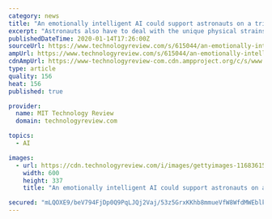 ```yaml
---
category: news
title: "An emotionally intelligent AI could support astronauts on a trip to Mars"
excerpt: "Astronauts also have to deal with the unique physical strains of space travel—including ... stunted by a lack of emotional intelligence, says Tom Soderstrom, CTO at NASA’s Jet Propulsion Laboratory. That’s why JPL is now working with Australian tech firm Akin to develop an AI that could one day provide emotional support for astronauts ..."
publishedDateTime: 2020-01-14T17:26:00Z
sourceUrl: https://www.technologyreview.com/s/615044/an-emotionally-intelligent-ai-could-support-astronauts-on-a-trip-to-mars/
ampUrl: https://www.technologyreview.com/s/615044/an-emotionally-intelligent-ai-could-support-astronauts-on-a-trip-to-mars/amp/
cdnAmpUrl: https://www-technologyreview-com.cdn.ampproject.org/c/s/www.technologyreview.com/s/615044/an-emotionally-intelligent-ai-could-support-astronauts-on-a-trip-to-mars/amp/
type: article
quality: 156
heat: 156
published: true

provider:
  name: MIT Technology Review
  domain: technologyreview.com

topics:
  - AI

images:
  - url: https://cdn.technologyreview.com/i/images/gettyimages-1168361504-web.jpg?sw=600&cx=0&cy=0&cw=3000&ch=1688
    width: 600
    height: 337
    title: "An emotionally intelligent AI could support astronauts on a trip to Mars"

secured: "mLQOXE9/beV794FjDp0Q9PqLJQj2Vaj/53z5GrxKKhb8mmueVfW8WfdMWEblkJ5MHud7kiXSzVWc19CbzbR23ZQIrIx3u+0td+47UYosPY1bcmHqXxRl7N5oAugsFONjXPvHAXNp+jZ3tNNyp4KVdy0rpZf1U03y4plFyfSANKNN6iiuXGnAPjN4AkD3rygRm8zN77xin+ZAUw+69h4XM3Qzp1NABgYCYnuNeyE84E2vWUWfN8sQ7FDMnWkuze26oDr88/Frm3wtPcs5x1uHRT2322UbZu8pbnzoeywGIAG6E+q8sFFzf31pwmw7CnsI;owwHfPIXTfXW3iVpUkpRCg=="
---
```


